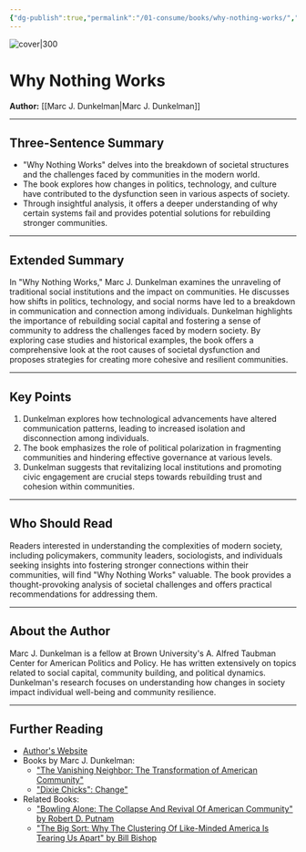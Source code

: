 ```yaml
---
{"dg-publish":true,"permalink":"/01-consume/books/why-nothing-works/","title":"Why Nothing Works","tags":["society","politics","community","abundance"]}
---
```



![cover|300](https://www.hachettebookgroup.com/wp-content/uploads/2024/11/9781541700215.jpg?resize=660,1024)


# Why Nothing Works
**Author:** [[Marc J. Dunkelman\|Marc J. Dunkelman]]

---

## Three-Sentence Summary
- "Why Nothing Works" delves into the breakdown of societal structures and the challenges faced by communities in the modern world.
- The book explores how changes in politics, technology, and culture have contributed to the dysfunction seen in various aspects of society.
- Through insightful analysis, it offers a deeper understanding of why certain systems fail and provides potential solutions for rebuilding stronger communities.

---

## Extended Summary
In "Why Nothing Works," Marc J. Dunkelman examines the unraveling of traditional social institutions and the impact on communities. He discusses how shifts in politics, technology, and social norms have led to a breakdown in communication and connection among individuals. Dunkelman highlights the importance of rebuilding social capital and fostering a sense of community to address the challenges faced by modern society. By exploring case studies and historical examples, the book offers a comprehensive look at the root causes of societal dysfunction and proposes strategies for creating more cohesive and resilient communities.

---

## Key Points
1. Dunkelman explores how technological advancements have altered communication patterns, leading to increased isolation and disconnection among individuals.
2. The book emphasizes the role of political polarization in fragmenting communities and hindering effective governance at various levels.
3. Dunkelman suggests that revitalizing local institutions and promoting civic engagement are crucial steps towards rebuilding trust and cohesion within communities.

---

## Who Should Read
Readers interested in understanding the complexities of modern society, including policymakers, community leaders, sociologists, and individuals seeking insights into fostering stronger connections within their communities, will find "Why Nothing Works" valuable. The book provides a thought-provoking analysis of societal challenges and offers practical recommendations for addressing them.

---

## About the Author
Marc J. Dunkelman is a fellow at Brown University's A. Alfred Taubman Center for American Politics and Policy. He has written extensively on topics related to social capital, community building, and political dynamics. Dunkelman's research focuses on understanding how changes in society impact individual well-being and community resilience.

---

## Further Reading
- [Author's Website](https://watson.brown.edu/taubman/people/fellows/dunkelman)
- Books by Marc J. Dunkelman:
  - ["The Vanishing Neighbor: The Transformation of American Community"](https://www.amazon.com/Vanishing-Neighbor-Transformation-American-Community/dp/0393352638)
  - ["Dixie Chicks": Change"](https://www.amazon.com/Dixie-Chicks-Changing-One-Country/dp/1610395060)
- Related Books:
  - ["Bowling Alone: The Collapse And Revival Of American Community" by Robert D. Putnam](https://www.amazon.com/Bowling-Alone-Collapse-American-Community/dp/0743203046)
  - ["The Big Sort: Why The Clustering Of Like-Minded America Is Tearing Us Apart" by Bill Bishop](https://www.amazon.com/Big-Sort-Mind-Boggling-Mosaic-American/dp/0547237723)